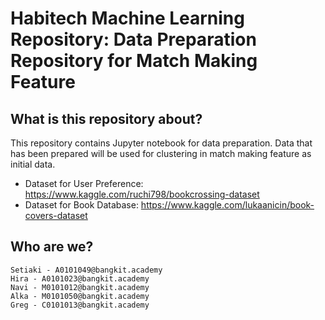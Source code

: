 # Habitech Machine Learning Repository: Data Preparation Repository for Match Making Feature

## What is this repository about?
This repository contains Jupyter notebook for data preparation. Data that has been prepared will be used for clustering in match making feature as initial data. 

*   Dataset for  User Preference: https://www.kaggle.com/ruchi798/bookcrossing-dataset
*   Dataset for Book Database: https://www.kaggle.com/lukaanicin/book-covers-dataset

## Who are we?
```
Setiaki - A0101049@bangkit.academy
Hira - A0101023@bangkit.academy
Navi - M0101012@bangkit.academy
Alka - M0101050@bangkit.academy
Greg - C0101013@bangkit.academy
```
